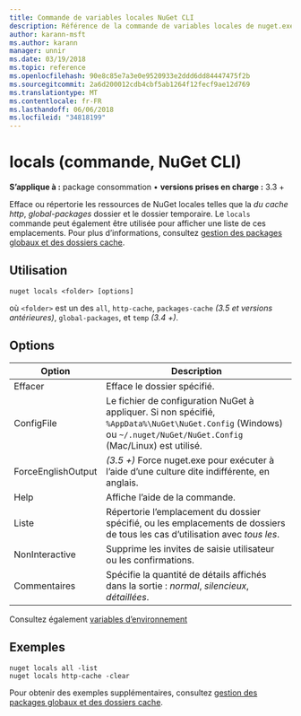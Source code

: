 ```yaml
---
title: Commande de variables locales NuGet CLI
description: Référence de la commande de variables locales de nuget.exe
author: karann-msft
ms.author: karann
manager: unnir
ms.date: 03/19/2018
ms.topic: reference
ms.openlocfilehash: 90e8c85e7a3e0e9520933e2ddd6dd84447475f2b
ms.sourcegitcommit: 2a6d200012cdb4cbf5ab1264f12fecf9ae12d769
ms.translationtype: MT
ms.contentlocale: fr-FR
ms.lasthandoff: 06/06/2018
ms.locfileid: "34818199"
---
```

# <a name="locals-command-nuget-cli"></a>locals (commande, NuGet CLI)

**S’applique à :** package consommation &bullet; **versions prises en charge :** 3.3 +

Efface ou répertorie les ressources de NuGet locales telles que la *du cache http*, *global-packages* dossier et le dossier temporaire. Le `locals` commande peut également être utilisée pour afficher une liste de ces emplacements. Pour plus d’informations, consultez [gestion des packages globaux et des dossiers cache](../consume-packages/managing-the-global-packages-and-cache-folders.md).

## <a name="usage"></a>Utilisation

```cli
nuget locals <folder> [options]
```

où `<folder>` est un des `all`, `http-cache`, `packages-cache` *(3.5 et versions antérieures)*, `global-packages`, et `temp` *(3.4 +)*.

## <a name="options"></a>Options

| Option | Description |
| --- | --- |
| Effacer | Efface le dossier spécifié. |
| ConfigFile | Le fichier de configuration NuGet à appliquer. Si non spécifié, `%AppData%\NuGet\NuGet.Config` (Windows) ou `~/.nuget/NuGet/NuGet.Config` (Mac/Linux) est utilisé.|
| ForceEnglishOutput | *(3.5 +)*  Force nuget.exe pour exécuter à l’aide d’une culture dite indifférente, en anglais. |
| Help | Affiche l’aide de la commande. |
| Liste | Répertorie l’emplacement du dossier spécifié, ou les emplacements de dossiers de tous les cas d’utilisation avec *tous les*. |
| NonInteractive | Supprime les invites de saisie utilisateur ou les confirmations. |
| Commentaires | Spécifie la quantité de détails affichés dans la sortie : *normal*, *silencieux*, *détaillées*. |

Consultez également [variables d’environnement](cli-ref-environment-variables.md)

## <a name="examples"></a>Exemples

```cli
nuget locals all -list
nuget locals http-cache -clear
```

Pour obtenir des exemples supplémentaires, consultez [gestion des packages globaux et des dossiers cache](../consume-packages/managing-the-global-packages-and-cache-folders.md).
